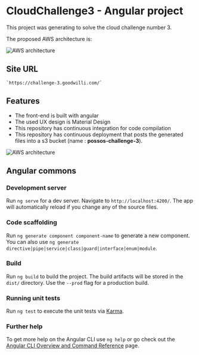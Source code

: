 # CloudChallenge3 - Angular project

This project was generating to solve the cloud challenge number 3.

The proposed AWS architecture is:

![AWS architecture](https://joiners-challenge.s3.amazonaws.com/aws-challenge-3.jpeg)

## Site URL

    `https://challenge-3.goodwilli.com/`

## Features

- The front-end is built with angular
- The used UX design is Material Design 
- This repository has continuous integration for code compilation
- This repository has continuous deployment that posts the generated files into a s3 bucket (name : **possos-challenge-3**).

![AWS architecture](https://joiners-challenge.s3.amazonaws.com/website-pipeline.png)

## Angular commons
### Development server

Run `ng serve` for a dev server. Navigate to `http://localhost:4200/`. The app will automatically reload if you change any of the source files.

### Code scaffolding

Run `ng generate component component-name` to generate a new component. You can also use `ng generate directive|pipe|service|class|guard|interface|enum|module`.

### Build

Run `ng build` to build the project. The build artifacts will be stored in the `dist/` directory. Use the `--prod` flag for a production build.

### Running unit tests

Run `ng test` to execute the unit tests via [Karma](https://karma-runner.github.io).

### Further help

To get more help on the Angular CLI use `ng help` or go check out the [Angular CLI Overview and Command Reference](https://angular.io/cli) page.
